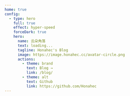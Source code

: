 ```yaml
---
home: true
config:
  - type: hero
    full: true
    effect: hyper-speed
    forceDark: true
    hero:
      name: 云朵角落
      text: loading...
      tagline: Honahec's Blog
      image: https://image.honahec.cc/avatar-circle.png
      actions:
        - theme: brand
          text: Blog →
          link: /blog/
        - theme: alt
          text: Github
          link: https://github.com/Honahec
---
```

